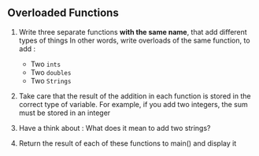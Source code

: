 
## Overloaded Functions

1. Write three separate functions **with the same name**, that add different types of things
In other words, write overloads of the same function, to add :
    - Two `ints`
    - Two `doubles`
    - Two `Strings`

1. Take care that the result of the addition in each function is stored in the correct type of variable. For example, if you add two integers, the sum must be stored in an integer

1. Have a think about : What does it mean to add two strings?
1. Return the result of each of these functions to main() and display it 
